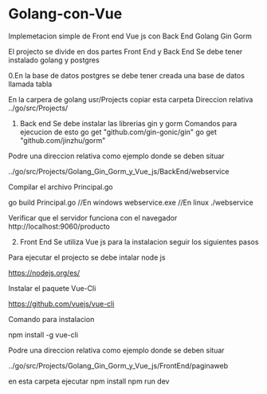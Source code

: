 # Golang-con-Vue
Implemetacion simple de Front end Vue js con Back End Golang Gin Gorm

El projecto se divide en dos partes Front End y Back End
Se debe tener instalado golang y postgres

0.En la base de datos postgres se debe tener creada una base de datos llamada tabla

En la carpera de golang usr/Projects copiar esta carpeta
Direccion relativa
../go/src/Projects/

1. Back end
Se debe instalar las librerias gin y gorm
Comandos para ejecucion de esto
go get "github.com/gin-gonic/gin"
go get "github.com/jinzhu/gorm"

Podre una direccion relativa como ejemplo donde se deben situar

../go/src/Projects/Golang_Gin_Gorm_y_Vue_js/BackEnd/webservice


Compilar el archivo Principal.go

go build Principal.go
//En windows
webservice.exe
//En linux
./webservice

Verificar que el servidor funciona con el navegador
http://localhost:9060/producto




2. Front End
Se utiliza Vue js para la instalacion seguir los siguientes pasos

Para ejecutar el projecto se debe intalar node js

https://nodejs.org/es/

Instalar el paquete Vue-Cli

https://github.com/vuejs/vue-cli

Comando para instalacion

npm install -g vue-cli

Podre una direccion relativa como ejemplo donde se deben situar

../go/src/Projects/Golang_Gin_Gorm_y_Vue_js/FrontEnd/paginaweb

en esta carpeta ejecutar 
npm install
npm run dev


